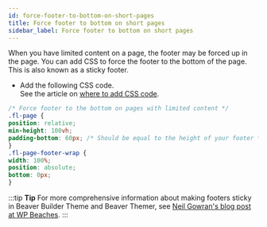 ```yaml
---
id: force-footer-to-bottom-on-short-pages
title: Force footer to bottom on short pages
sidebar_label: Force footer to bottom on short pages
---
```


When you have limited content on a page, the footer may be forced up in the page. You can add CSS to force the footer to the bottom of the page. This is also known as a sticky footer.

  * Add the following CSS code.  
  See the article on [where to add CSS code](/beaver-builder/styles/code/custom-css.md).  
  ```css
/* Force footer to the bottom on pages with limited content */
.fl-page {
  position: relative;
  min-height: 100vh;
  padding-bottom: 60px; /* Should be equal to the height of your footer */
}
.fl-page-footer-wrap {
  width: 100%;
  position: absolute;
  bottom: 0px;
}
  ```

:::tip **Tip**
For more comprehensive information about making footers sticky in Beaver Builder Theme and Beaver Themer, see [Neil Gowran's blog post at WP Beaches](https://wpbeaches.com/adding-a-sticky-footer-to-beaver-builder-theme-with-flexbox/).
:::
